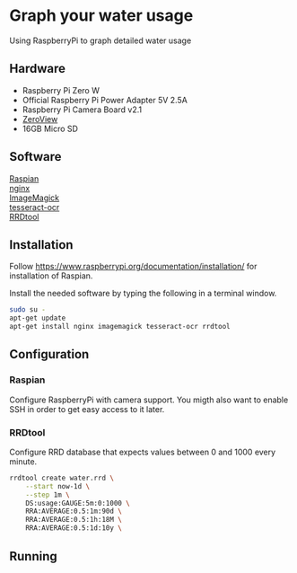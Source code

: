 # Graph your water usage

Using RaspberryPi to graph detailed water usage

## Hardware

* Raspberry Pi Zero W  
* Official Raspberry Pi Power Adapter 5V 2.5A  
* Raspberry Pi Camera Board v2.1  
* [ZeroView](https://thepihut.com/products/zeroview)  
* 16GB Micro SD  

## Software

[Raspian](https://www.raspbian.org/)  
[nginx](https://nginx.org/en/)  
[ImageMagick](https://www.imagemagick.org/)  
[tesseract-ocr](https://github.com/tesseract-ocr/)  
[RRDtool](https://oss.oetiker.ch/rrdtool/)  

## Installation

Follow https://www.raspberrypi.org/documentation/installation/ for installation of Raspian.  

Install the needed software by typing the following in a terminal window.  
```bash
sudo su -
apt-get update
apt-get install nginx imagemagick tesseract-ocr rrdtool
```

## Configuration

### Raspian

Configure RaspberryPi with camera support. You migth also want to enable SSH in order to get easy access to it later.  

### RRDtool

Configure RRD database that expects values between 0 and 1000 every minute.  

```bash
rrdtool create water.rrd \
    --start now-1d \
    --step 1m \
    DS:usage:GAUGE:5m:0:1000 \
    RRA:AVERAGE:0.5:1m:90d \
    RRA:AVERAGE:0.5:1h:18M \
    RRA:AVERAGE:0.5:1d:10y \
```

## Running
